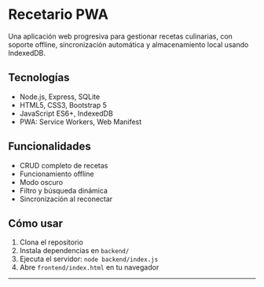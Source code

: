 # Recetario PWA

Una aplicación web progresiva para gestionar recetas culinarias, con soporte offline, sincronización automática y almacenamiento local usando IndexedDB.

## Tecnologías

- Node.js, Express, SQLite
- HTML5, CSS3, Bootstrap 5
- JavaScript ES6+, IndexedDB
- PWA: Service Workers, Web Manifest

## Funcionalidades

- CRUD completo de recetas
- Funcionamiento offline
- Modo oscuro
- Filtro y búsqueda dinámica
- Sincronización al reconectar

## Cómo usar

1. Clona el repositorio
2. Instala dependencias en `backend/`
3. Ejecuta el servidor: `node backend/index.js`
4. Abre `frontend/index.html` en tu navegador

---
